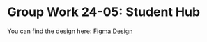 # Group Work 24-05: Student Hub

You can find the design here: [Figma Design](https://www.figma.com/design/ktnMqQVUu1st1WJzZnIZKl/StudentHub---CBE?node-id=0-1&t=uOW6xdiWzMUTbQxK-1)
